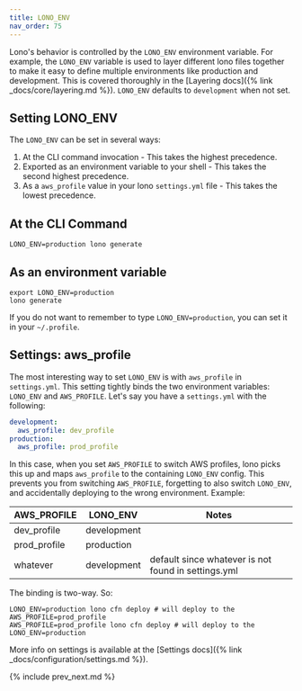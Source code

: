 ```yaml
---
title: LONO_ENV
nav_order: 75
---
```


Lono's behavior is controlled by the `LONO_ENV` environment variable.  For example, the `LONO_ENV` variable is used to layer different lono files together to make it easy to define multiple environments like production and development.  This is covered thoroughly in the [Layering docs]({% link _docs/core/layering.md %}).  `LONO_ENV` defaults to `development` when not set.

## Setting LONO_ENV

The `LONO_ENV` can be set in several ways:

1. At the CLI command invocation - This takes the highest precedence.
2. Exported as an environment variable to your shell - This takes the second highest precedence.
3. As a `aws_profile` value in your lono `settings.yml` file - This takes the lowest precedence.

## At the CLI Command

    LONO_ENV=production lono generate

## As an environment variable

    export LONO_ENV=production
    lono generate

If you do not want to remember to type `LONO_ENV=production`, you can set it in your `~/.profile`.

## Settings: aws_profile

The most interesting way to set `LONO_ENV` is with `aws_profile` in `settings.yml`.  This setting tightly binds the two environment variables: `LONO_ENV` and `AWS_PROFILE`. Let's say you have a `settings.yml` with the following:

```yaml
development:
  aws_profile: dev_profile
production:
  aws_profile: prod_profile
```

In this case, when you set `AWS_PROFILE` to switch AWS profiles, lono picks this up and maps `aws_profile` to the containing `LONO_ENV` config. This prevents you from switching `AWS_PROFILE`, forgetting to also switch `LONO_ENV`, and accidentally deploying to the wrong environment. Example:

AWS_PROFILE | LONO_ENV | Notes
--- | --- | ---
dev_profile | development
prod_profile | production
whatever | development | default since whatever is not found in settings.yml

The binding is two-way. So:

    LONO_ENV=production lono cfn deploy # will deploy to the AWS_PROFILE=prod_profile
    AWS_PROFILE=prod_profile lono cfn deploy # will deploy to the LONO_ENV=production

More info on settings is available at the [Settings docs]({% link _docs/configuration/settings.md %}).

{% include prev_next.md %}
